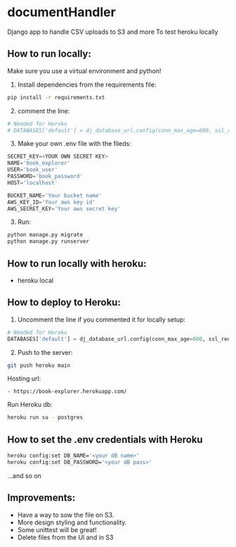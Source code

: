 # documentHandler
Django app to handle CSV uploads to S3 and more To test heroku locally

## How to run locally:
Make sure you use a virtual environment and python!

1. Install dependencies from the requirements file:

```bash
pip install -r requirements.txt
```

2. comment the line:

```python
# Needed for Heroku
# DATABASES['default'] = dj_database_url.config(conn_max_age=600, ssl_require=True)
```
3. Make your own .env file with the fileds:

```python
SECRET_KEY=<YOUR OWN SECRET KEY>
NAME='book_explorer'
USER='book_user'
PASSWORD='book_password'
HOST='localhost'

BUCKET_NAME='Your bucket name'
AWS_KEY_ID='Your aws key id'
AWS_SECRET_KEY='Your aws secret key'
```

3. Run:

```python
python manage.py migrate
python manage.py runserver
```

## How to run locally with heroku:
- heroku local

## How to deploy to Heroku:

1. Uncomment the line if you commented it for locally setup:

```python
# Needed for Heroku
DATABASES['default'] = dj_database_url.config(conn_max_age=600, ssl_require=True)
```

2. Push to the server:

```bash
git push heroku main
```

Hosting url:

    - https://book-explorer.herokuapp.com/

Run Heroku db:

```bash
heroku run su - postgres
```
    
## How to set the .env credentials with Heroku

```bash
heroku config:set DB_NAME='<your dB name>'
heroku config:set DB_PASSWORD='<your dB pass>'
```
...and so on

## Improvements:
- Have a way to sow the file on S3.
- More design styling and functionality. 
- Some unittest will be great!
- Delete files from the UI and in S3
